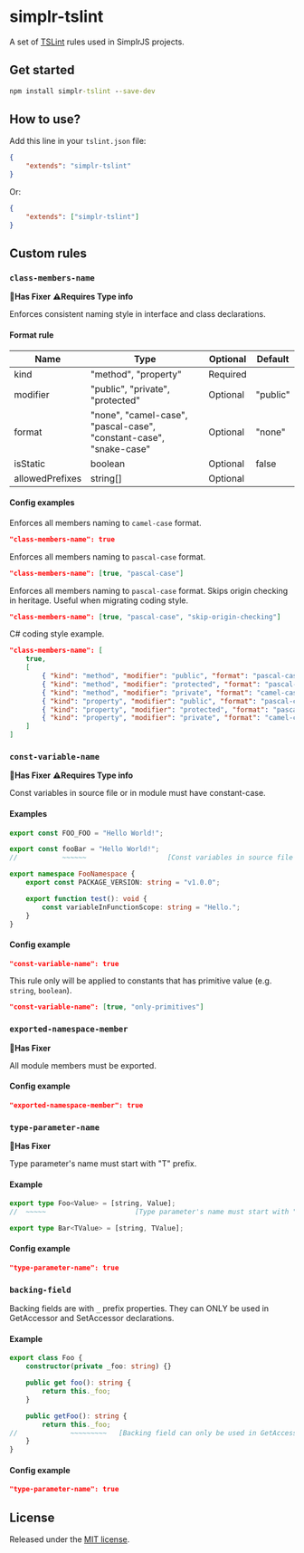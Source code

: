 # simplr-tslint

A set of [TSLint](https://palantir.github.io/tslint/) rules used in SimplrJS projects.

## Get started

```cmd
npm install simplr-tslint --save-dev
```

## How to use?

Add this line in your `tslint.json` file:

```json
{
    "extends": "simplr-tslint"
}
```

Or:

```json
{
    "extends": ["simplr-tslint"]
}
```

## Custom rules

### `class-members-name`

**🔨Has Fixer**
**⚠️Requires Type info**

Enforces consistent naming style in interface and class declarations.

#### Format rule

| Name            | Type                                                               | Optional | Default  |
| --------------- | ------------------------------------------------------------------ | -------- | -------- |
| kind            | "method", "property"                                               | Required |          |
| modifier        | "public", "private", "protected"                                   | Optional | "public" |
| format          | "none", "camel-case", "pascal-case", "constant-case", "snake-case" | Optional | "none"   |
| isStatic        | boolean                                                            | Optional | false    |
| allowedPrefixes | string[]                                                           | Optional |          |

#### Config examples

Enforces all members naming to `camel-case` format.

```json
"class-members-name": true
```

Enforces all members naming to `pascal-case` format.

```json
"class-members-name": [true, "pascal-case"]
```

Enforces all members naming to `pascal-case` format. Skips origin checking in heritage. Useful when migrating coding style.

```json
"class-members-name": [true, "pascal-case", "skip-origin-checking"]
```

C# coding style example.

```json
"class-members-name": [
    true,
    [
        { "kind": "method", "modifier": "public", "format": "pascal-case" },
        { "kind": "method", "modifier": "protected", "format": "pascal-case" },
        { "kind": "method", "modifier": "private", "format": "camel-case" },
        { "kind": "property", "modifier": "public", "format": "pascal-case" },
        { "kind": "property", "modifier": "protected", "format": "pascal-case" },
        { "kind": "property", "modifier": "private", "format": "camel-case" }
    ]
]
```

### `const-variable-name`

**🔨Has Fixer**
**⚠️Requires Type info**

Const variables in source file or in module must have constant-case.

#### Examples

```ts
export const FOO_FOO = "Hello World!";

export const fooBar = "Hello World!";
//           ~~~~~~                    [Const variables in source file or in module declaration must have (constant-case) format.]

export namespace FooNamespace {
    export const PACKAGE_VERSION: string = "v1.0.0";

    export function test(): void {
        const variableInFunctionScope: string = "Hello.";
    }
}
```

#### Config example

```json
"const-variable-name": true
```

This rule only will be applied to constants that has primitive value (e.g. `string`, `boolean`).

```json
"const-variable-name": [true, "only-primitives"]
```

### `exported-namespace-member`

**🔨Has Fixer**

All module members must be exported.

#### Config example

```json
"exported-namespace-member": true
```

### `type-parameter-name`

**🔨Has Fixer**

Type parameter's name must start with "T" prefix.

#### Example

```ts
export type Foo<Value> = [string, Value];
//  ~~~~~                      [Type parameter's name must start with "T" prefix.]

export type Bar<TValue> = [string, TValue];
```

#### Config example

```json
"type-parameter-name": true
```

### `backing-field`

Backing fields are with `_` prefix properties. They can ONLY be used in GetAccessor and SetAccessor declarations.

#### Example

```ts
export class Foo {
    constructor(private _foo: string) {}

    public get foo(): string {
        return this._foo;
    }

    public getFoo(): string {
        return this._foo;
//             ~~~~~~~~~   [Backing field can only be used in GetAccessor and SetAccessor.]
    }
}

```

#### Config example

```json
"type-parameter-name": true
```

## License

Released under the [MIT license](LICENSE).
